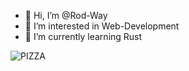 - 👋 Hi, I’m @Rod-Way
- 👀 I’m interested in Web-Development
- 🌱 I’m currently learning Rust

![PIZZA](https://backend.codecrafters.io/progress/http-server/949067c7-9815-479d-88f1-4c868a5da8c7)
